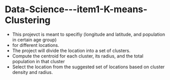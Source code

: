 # Data-Science---item1-K-means-Clustering
* This projevct is meant to specifiy (longitude and latitude, and population in certain age group)
* for different locations.
* The project will divide the location into a set of clusters. 
* Compute the centroid for each cluster, its radius, and the total population in that cluster
*  Select the location from the suggested set of locations based on cluster density and radius.
